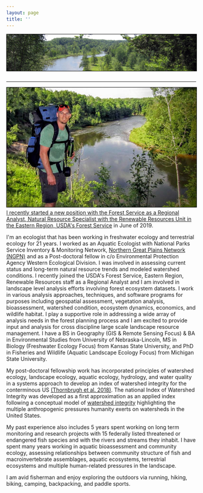 ```yaml
---
layout: page
title: ''
---
```


<a href="http://dthor.github.io/" title="Darren Thornbrugh, Ph.D."><img class="pure-img" src="/images/Manistee_w1335x260.jpg" width="" height="" style="margin-bottom:10px; border:1px solid #000000;" alt="Darren Thornbrugh, Ph.D.">

---

<img src="/images/NGPN_Spring2016_DThornbrugh.jpg" class="pure-img" width="600px" align="left" style="float:left; margin-right:10px; margin-bottom:5px; border:1px solid #000000"/>

<p text-align:justify>I recently started a new position with the Forest Service as a Regional Analyst, Natural Resource Specialist with the Renewable Resources Unit in the <a href="https://www.fs.usda.gov/r9">Eastern Region, USDA's Forest Service</a> in June of 2019.</p>

<p text-align:justify>I'm an ecologist that has been working in freshwater ecology and terrestrial ecology for 21 years. I worked as an Aquatic Ecologist with National Parks Service Inventory & Monitoring Network, <a href="https://www.nps.gov/im/ngpn/index.htm">Northern Great Plains Network (NGPN)</a> and as a Post-doctoral fellow in c/o Environmental Protection Agency Western Ecological Division. I was involved in assessing current status and long-term natural resource trends and modeled watershed conditions. I recently joined the USDA's Forest Service, Eastern Region, Renewable Resources staff as a Regional Analyst and I am involved in landscape level analysis efforts involving forest ecosystem datasets. I work in various analysis approaches, techniques, and software programs for purposes including geospatial assessment, vegetation analysis, bioassessment, watershed condition, ecosystem dynamics, economics, and wildlife habitat. I play a supportive role in addressing a wide array of analysis needs in the forest planning process and I am excited to provide input and analysis for cross discipline large scale landscape resource management. I have a BS in Geography (GIS & Remote Sensing Focus) & BA in Environmental Studies from University of Nebraska-Lincoln, MS in Biology (Freshwater Ecology Focus) from Kansas State University, and PhD in Fisheries and Wildlife (Aquatic Landscape Ecology Focus) from Michigan State University. </a>

<p text-align:justify>My post-doctoral fellowship work has incorporated principles of watershed ecology, landscape ecology, aquatic ecology, hydrology, and water quality in a systems approach to develop an index of watershed integrity for the conterminous US <a href="https://doi.org/10.1016/j.ecolind.2017.10.070">(Thornbrugh et al. 2018)</a>. The national Index of Watershed Integrity was developed as a first approximation as an applied index following a conceptual model of <a href="http://onlinelibrary.wiley.com/doi/10.1002/rra.2978/full/">watershed integrity</a> highlighting the multiple anthropogenic pressures humanity exerts on watersheds in the United States. </p>

<p text-align:justify>My past experience also includes 5 years spent working on long term monitoring and research projects with 15 federally listed threatened or endangered fish species and with the rivers and streams they inhabit. I have spent many years working in aquatic bioassessment and community ecology, assessing relationships between community structure of fish and macroinvertebrate assemblages, aquatic ecosystems, terrestrial ecosystems and multiple human-related pressures in the landscape.</p>

<p text-align:justify>I am avid fisherman and enjoy exploring the outdoors via running, hiking, biking, camping, backpacking, and paddle sports.</p>
